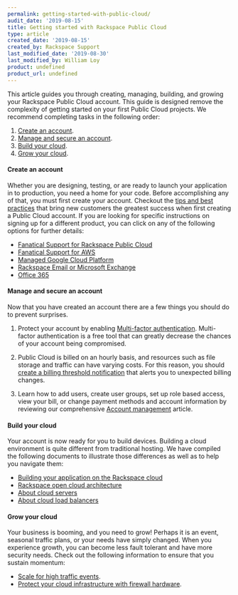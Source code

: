 ```yaml
---
permalink: getting-started-with-public-cloud/
audit_date: '2019-08-15'
title: Getting started with Rackspace Public Cloud
type: article
created_date: '2019-08-15'
created_by: Rackspace Support
last_modified_date: '2019-08-30'
last_modified_by: William Loy
product: undefined
product_url: undefined
---
```


This article guides you through creating, managing, building, and growing your Rackspace Public Cloud account. This guide is designed remove the complexity of getting started on your first Public Cloud projects. We recommend completing tasks in the following order:

1. [Create an account](#create-an-account).
2. [Manage and secure an account](#manage-and-secure-an-account).
3. [Build your cloud](#build-your-cloud).
4. [Grow your cloud](#grow-your-cloud).

#### Create an account

Whether you are designing, testing, or are ready to launch your application in to production, you need a home for your code. Before accomplishing any of that, you must first create your account. Checkout the [tips and best practices](/how-to/sign-up-for-rackspace-services/#fanatical-support-for-aws-or-rackspace-public-cloud/) that bring new customers the greatest success when first creating a Public Cloud account. If you are looking for specific instructions on signing up for a different product, you can click on any of the following options for further details:

-	[Fanatical Support for Rackspace Public Cloud](/how-to/sign-up-for-rackspace-services/#fanatical-support-for-rackspace-public-cloud)
-	[Fanatical Support for AWS](/how-to/sign-up-for-rackspace-services/#fanatical-support-for-amazon-web-services)
- [Managed Google Cloud Platform](/how-to/sign-up-for-rackspace-services/#managed-google-cloud-platform)
-	[Rackspace Email or Microsoft Exchange](/how-to/sign-up-for-rackspace-services/#rackspace-email-or-microsoft-exchange)
-	[Office 365](/how-to/sign-up-for-rackspace-services/#office-365)


#### Manage and secure an account

Now that you have created an account there are a few things you should do to prevent surprises.

1. Protect your account by enabling [Multi-factor authentication](/how-to/multi-factor-authentication-from-the-cloud-control-panel/). Multi-factor authentication is a free tool that can greatly decrease the chances of your account being compromised.

2. Public Cloud is billed on an hourly basis, and resources such as file storage and traffic can have varying costs. For this reason, you should [create a billing threshold notification](/how-to/billing-services-overview/#set-a-billing-threshold/) that alerts you to unexpected billing changes.

3. Learn how to add users, create user groups, set up role based access, view your bill, or change payment methods and account information by reviewing our comprehensive [Account management](/how-to/account-management/) article.

#### Build your cloud

Your account is now ready for you to build devices. Building a cloud environment is quite different from traditional hosting. We have compiled the following documents to illustrate those differences as well as to help you navigate them:

- [Building your application on the Rackspace cloud](/how-to/build-your-application-on-the-rackspace-cloud/)
- [Rackspace open cloud architecture](/how-to/rackspace-open-cloud-reference-architecture/)
- [About cloud servers](/how-to/cloud-servers/)
- [About cloud load balancers](/how-to/cloud-load-balancers/)

#### Grow your cloud

Your business is booming, and you need to grow! Perhaps it is an event, seasonal traffic plans, or your needs have simply changed. When you experience growth, you can become less fault tolerant and have more security needs. Check out the following information to ensure that you sustain momentum:

- [Scale for high traffic events](/how-to/prepare-for-high-traffic-events/).
- [Protect your cloud infrastructure with firewall hardware](/how-to/rackconnect/).
